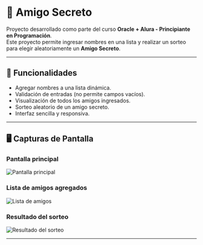 # 🎁 Amigo Secreto

Proyecto desarrollado como parte del curso **Oracle + Alura - Principiante en Programación**.  
Este proyecto permite ingresar nombres en una lista y realizar un sorteo para elegir aleatoriamente un **Amigo Secreto**.

---

## 🚀 Funcionalidades

- Agregar nombres a una lista dinámica.
- Validación de entradas (no permite campos vacíos).
- Visualización de todos los amigos ingresados.
- Sorteo aleatorio de un amigo secreto.
- Interfaz sencilla y responsiva.

---

## 🖥️ Capturas de Pantalla

### Pantalla principal
![Pantalla principal](https://i.postimg.cc/cLnqL1VL/CAPTURA-JUEGO.png)

### Lista de amigos agregados
![Lista de amigos](hhttps://i.postimg.cc/pdfgKGVN/DIGITE-NOMBRE.png)

### Resultado del sorteo
![Resultado del sorteo](https://i.postimg.cc/9f56R5ht/EL-AMIGO-SECRETO-ES.png)

---



